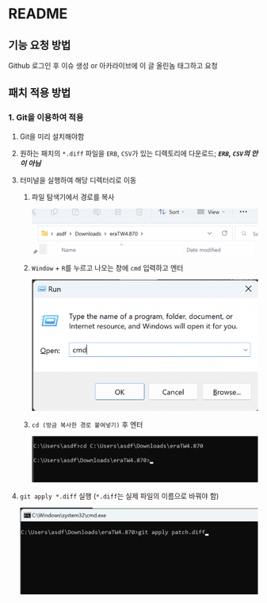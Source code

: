 # README

## 기능 요청 방법

Github 로그인 후 이슈 생성 or 아카라이브에 이 글 올린놈 태그하고 요청

## 패치 적용 방법

### 1. Git을 이용하여 적용

1. Git을 미리 설치해야함

2. 원하는 패치의 `*.diff` 파일을  `ERB`, `CSV`가 있는 디렉토리에 다운로드; ***`ERB`, `CSV`의 안이 아님***

3. 터미널을 실행하여 해당 디렉터리로 이동

   1. 파일 탐색기에서 경로를 복사

      ![](./check_path.png)

   2. `Window` + `R`를 누르고 나오는 창에 `cmd` 입력하고 엔터

      ![](./run_terminal.png)

   3. `cd (방금 복사한 경로 붙여넣기)` 후 엔터

      ![](./change_directory.png)

4. `git apply *.diff` 실행 (`*.diff`는 실제 파일의 이름으로 바꿔야 함)

   ![](./apply_patch.png)
